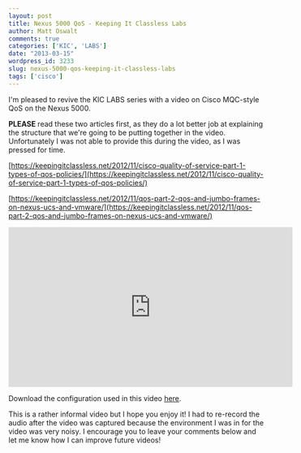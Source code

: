 ```yaml
---
layout: post
title: Nexus 5000 QoS - Keeping It Classless Labs
author: Matt Oswalt
comments: true
categories: ['KIC', 'LABS']
date: "2013-03-15"
wordpress_id: 3233
slug: nexus-5000-qos-keeping-it-classless-labs
tags: ['cisco']
---
```



I'm pleased to revive the KIC LABS series with a video on Cisco MQC-style QoS on the Nexus 5000.

**PLEASE** read these two articles first, as they do a lot better job at explaining the structure that we're going to be putting together in the video. Unfortunately I was not able to provide this during the video, as I was pressed for time.

[https://keepingitclassless.net/2012/11/cisco-quality-of-service-part-1-types-of-qos-policies/](https://keepingitclassless.net/2012/11/cisco-quality-of-service-part-1-types-of-qos-policies/)

[https://keepingitclassless.net/2012/11/qos-part-2-qos-and-jumbo-frames-on-nexus-ucs-and-vmware/](https://keepingitclassless.net/2012/11/qos-part-2-qos-and-jumbo-frames-on-nexus-ucs-and-vmware/)

<div style="text-align: center"><iframe width="560" height="315" src="http://www.youtube.com/embed/eSdybCEIs94" frameborder="0" allowfullscreen></iframe></div>

Download the configuration used in this video [here](assets/2013/03/Sample_QoS_Configuration.txt).

This is a rather informal video but I hope you enjoy it! I had to re-record the audio after the video was captured because the environment I was in for the video was very noisy. I encourage you to leave your comments below and let me know how I can improve future videos!
